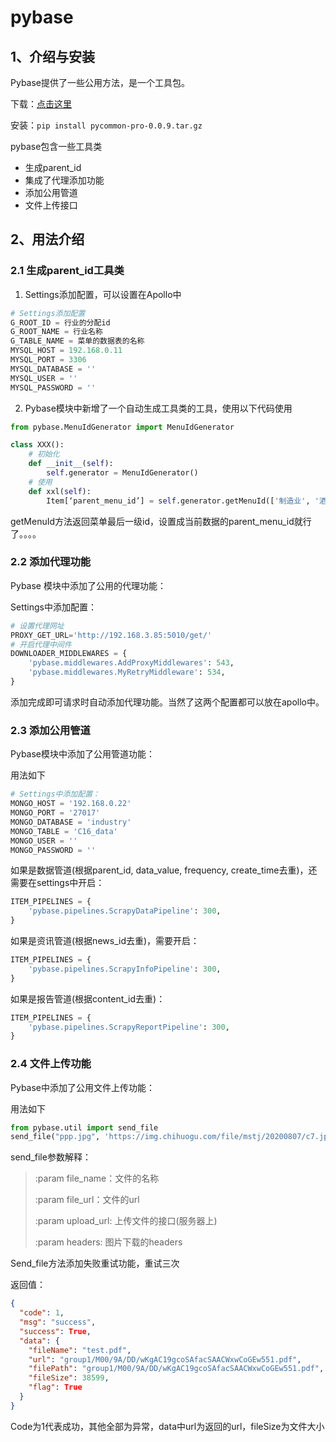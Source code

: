 # pybase

## 1、介绍与安装

Pybase提供了一些公用方法，是一个工具包。

下载：[点击这里](../file/pycommon-pro-0.0.9.tar.gz)

安装：`pip install pycommon-pro-0.0.9.tar.gz`

pybase包含一些工具类

- 生成parent_id
- 集成了代理添加功能
- 添加公用管道
- 文件上传接口


## 2、用法介绍

### 2.1 生成parent_id工具类

1. Settings添加配置，可以设置在Apollo中

```python
# Settings添加配置
G_ROOT_ID = 行业的分配id
G_ROOT_NAME = 行业名称
G_TABLE_NAME = 菜单的数据表的名称
MYSQL_HOST = 192.168.0.11
MYSQL_PORT = 3306
MYSQL_DATABASE = ''
MYSQL_USER = ''
MYSQL_PASSWORD = ''
```

2. Pybase模块中新增了一个自动生成工具类的工具，使用以下代码使用

```python
from pybase.MenuIdGenerator import MenuIdGenerator

class XXX():
    # 初始化
    def __init__(self):
        self.generator = MenuIdGenerator()
    # 使用
    def xxl(self):
        Item[‘parent_menu_id’] = self.generator.getMenuId(['制造业', '酒、饮料和精制茶制造业', 'xxxx'])
```

getMenuId方法返回菜单最后一级id，设置成当前数据的parent_menu_id就行了。。。。

### 2.2 添加代理功能

Pybase 模块中添加了公用的代理功能：

Settings中添加配置：

```python
# 设置代理网址
PROXY_GET_URL='http://192.168.3.85:5010/get/'
# 开启代理中间件
DOWNLOADER_MIDDLEWARES = {
    'pybase.middlewares.AddProxyMiddlewares': 543,
    'pybase.middlewares.MyRetryMiddleware': 534,
}
```

添加完成即可请求时自动添加代理功能。当然了这两个配置都可以放在apollo中。

### 2.3 添加公用管道

Pybase模块中添加了公用管道功能：

用法如下

```python
# Settings中添加配置：
MONGO_HOST = '192.168.0.22'
MONGO_PORT = '27017'
MONGO_DATABASE = 'industry'
MONGO_TABLE = 'C16_data'
MONGO_USER = ''
MONGO_PASSWORD = ''
```

如果是数据管道(根据parent_id, data_value, frequency, create_time去重)，还需要在settings中开启：

```python
ITEM_PIPELINES = {
    'pybase.pipelines.ScrapyDataPipeline': 300,
}
```

如果是资讯管道(根据news_id去重)，需要开启：

```python
ITEM_PIPELINES = {
    'pybase.pipelines.ScrapyInfoPipeline': 300,
}
```

如果是报告管道(根据content_id去重)：

```python
ITEM_PIPELINES = {
    'pybase.pipelines.ScrapyReportPipeline': 300,
}
```

### 2.4 文件上传功能

Pybase中添加了公用文件上传功能：

用法如下

```python
from pybase.util import send_file
send_file("ppp.jpg", 'https://img.chihuogu.com/file/mstj/20200807/c7.jpg', "http://192.168.3.85:8500/file/upload/spidername")
```

send_file参数解释：

> :param file_name：文件的名称
>
> :param file_url：文件的url
>
> :param upload_url: 上传文件的接口(服务器上)
>
> :param headers: 图片下载的headers 

Send_file方法添加失败重试功能，重试三次

返回值：

```json
{
  "code": 1, 
  "msg": "success", 
  "success": True, 
  "data": {
    "fileName": "test.pdf", 
    "url": "group1/M00/9A/DD/wKgAC19gcoSAfacSAACWxwCoGEw551.pdf", 
    "filePath": "group1/M00/9A/DD/wKgAC19gcoSAfacSAACWxwCoGEw551.pdf", 
    "fileSize": 38599, 
    "flag": True
  }
}
```

Code为1代表成功，其他全部为异常，data中url为返回的url，fileSize为文件大小
